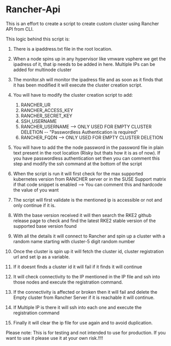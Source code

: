 # Rancher-Api
This is an effort to create a script to create custom cluster using Rancher API from CLI.

This logic behind this script is:

1. There is a ipaddress.txt file in the root location.

2. When a node spins up in any hypervisor like vmware vsphere we get the ipadress of it, that ip needs to be added in here.
   Multiple IPs can be added for multinode cluster

3. The monitor.sh will monitor the ipadress file and as soon as it finds that it has been modified it will execute the cluster creation script.

4. You will have to modify the cluster creation script to add:
	1. RANCHER_UR
	2. RANCHER_ACCESS_KEY
	3. RANCHER_SECRET_KEY
	4. SSH_USERNAME
	5. RANCHER_USERNAME --> ONLY USED FOR EMPTY CLUSTER DELETION -- "Passwordless Authentication is required"
	6. RANCHER_FQDN  --> ONLY USED FOR EMPTY CLUSTER DELETION

5. You will have to add the the node password in the password file in plain text present in the root location (Risky but thats how it is as of now).
   If you have passwordless authentication set then you can comment this step and modify the ssh command at the bottom of the script

6. When the script is run it will first check for the max supported kubernetes version from RANCHER server or in the SUSE Support matrix if that code snippet is enabled
   --> You can comment this and hardcode the value of you want

7. The script will first validate is the mentioned ip is accessible or not and only continue if it is.

8. With the base version received it will then search the RKE2 github release page to check and find the latest RKE2 stable version of the supported base version found

8. With all the details it will connect to Rancher and spin up a cluster with a random name starting with cluster-5 digit random number

9. Once the cluster is spin up it will fetch the cluster id, cluster registration url and set ip as a variable.

10. If it doesnt finds a cluster id it will fail if it finds it will continue

11. It will check connectivity to the IP mentioned in the IP file and ssh into those nodes and execute the registration command.

12. If the connectivity is affected or broken then it will fail and delete the Empty cluster from Rancher Server if it is reachable it will continue.

13. If Multiple IP is there it will ssh into each one and execute the registration command

14. Finally it will clear the ip file for use again and to avoid duplication.

Please note: This is for testing and not intended to use for production. If you want to use it please use it at your own risk.!!!!
